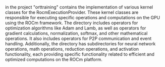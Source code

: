 in the project "orttraining" contains the implementation of various kernel classes for the RocmExecutionProvider. These kernel classes are responsible for executing specific operations and computations on the GPU using the ROCm framework. The directory includes operators for optimization algorithms like Adam and Lamb, as well as operators for gradient calculations, normalization, softmax, and other mathematical operations. It also includes operators for P2P communication and event handling. Additionally, the directory has subdirectories for neural network operations, math operations, reduction operations, and activation functionality, each providing specific functionality related to efficient and optimized computations on the ROCm platform.